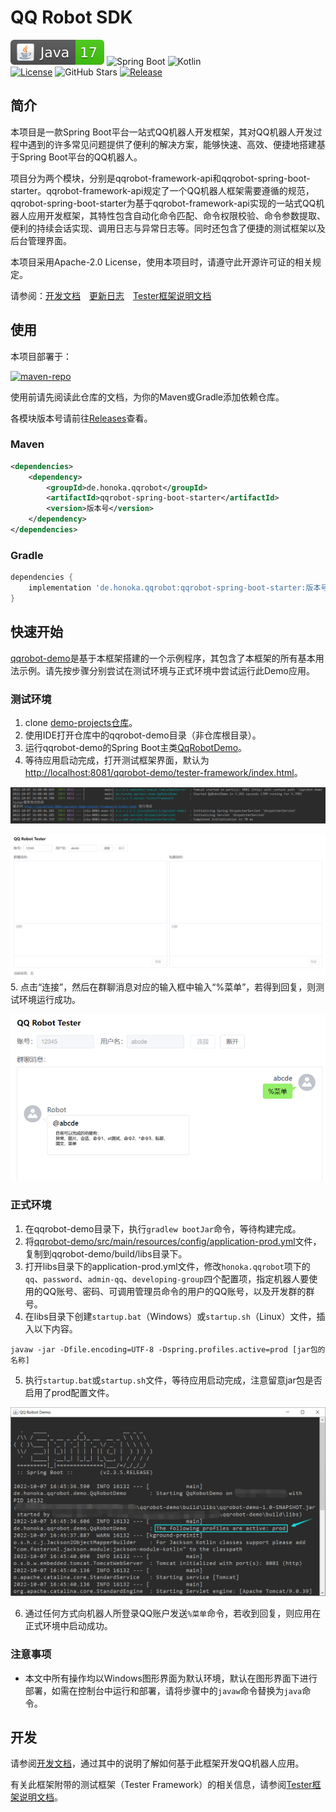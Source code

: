 # QQ Robot SDK
![Java](./docs/img/Java-17-brightgreen.svg)
![Spring Boot](https://img.shields.io/badge/Spring%20Boot-3.2.5-brightgreen?logo=Spring)
![Kotlin](https://img.shields.io/badge/Kotlin-1.8.10-brightgreen?logo=Kotlin)<br />
[![License](https://img.shields.io/github/license/kosaka-bun/qqrobot-sdk?label=License&color=blue&logo=GitHub)](./LICENSE)
![GitHub Stars](https://img.shields.io/github/stars/kosaka-bun/qqrobot-sdk?label=Stars&logo=GitHub&style=flat)
[![Release](https://img.shields.io/github/release/kosaka-bun/qqrobot-sdk?label=Release&logo=GitHub)](../../releases)

## 简介
本项目是一款Spring Boot平台一站式QQ机器人开发框架，其对QQ机器人开发过程中遇到的许多常见问题提供了便利的解决方案，能够快速、高效、便捷地搭建基于Spring Boot平台的QQ机器人。

项目分为两个模块，分别是qqrobot-framework-api和qqrobot-spring-boot-starter。qqrobot-framework-api规定了一个QQ机器人框架需要遵循的规范，qqrobot-spring-boot-starter为基于qqrobot-framework-api实现的一站式QQ机器人应用开发框架，其特性包含自动化命令匹配、命令权限校验、命令参数提取、便利的持续会话实现、调用日志与异常日志等。同时还包含了便捷的测试框架以及后台管理界面。

本项目采用Apache-2.0 License，使用本项目时，请遵守此开源许可证的相关规定。

请参阅：[开发文档](./docs/development.md)&emsp;[更新日志](./docs/changelog.md)&emsp;[Tester框架说明文档](./docs/tester-framework.md)

## 使用
本项目部署于：

[![maven-repo](https://github-readme-stats.vercel.app/api/pin/?username=kosaka-bun&repo=maven-repo)](https://github.com/kosaka-bun/maven-repo)

使用前请先阅读此仓库的文档，为你的Maven或Gradle添加依赖仓库。

各模块版本号请前往[Releases](../../releases)查看。

### Maven
```xml
<dependencies>
    <dependency>
        <groupId>de.honoka.qqrobot</groupId>
        <artifactId>qqrobot-spring-boot-starter</artifactId>
        <version>版本号</version>
    </dependency>
</dependencies>
```

### Gradle
```groovy
dependencies {
    implementation 'de.honoka.qqrobot:qqrobot-spring-boot-starter:版本号'
}
```

## 快速开始
[qqrobot-demo](https://github.com/kosaka-bun/demo-projects/tree/master/qqrobot-demo)是基于本框架搭建的一个示例程序，其包含了本框架的所有基本用法示例。请先按步骤分别尝试在测试环境与正式环境中尝试运行此Demo应用。

### 测试环境
1. clone [demo-projects仓库](https://github.com/kosaka-bun/demo-projects)。
2. 使用IDE打开仓库中的qqrobot-demo目录（非仓库根目录）。
3. 运行qqrobot-demo的Spring Boot主类[QqRobotDemo](https://github.com/kosaka-bun/demo-projects/tree/master/qqrobot-demo/src/main/java/de/honoka/qqrobot/demo/QqRobotDemo.java)。
4. 等待应用启动完成，打开测试框架界面，默认为[http://localhost:8081/qqrobot-demo/tester-framework/index.html](http://localhost:8081/qqrobot-demo/tester-framework/index.html)。

![](./docs/img/1.png)

![](./docs/img/2.png)
5. 点击“连接”，然后在群聊消息对应的输入框中输入“%菜单”，若得到回复，则测试环境运行成功。

![](./docs/img/3.png)

### 正式环境
1. 在qqrobot-demo目录下，执行`gradlew bootJar`命令，等待构建完成。
2. 将[qqrobot-demo/src/main/resources/config/application-prod.yml](https://github.com/kosaka-bun/demo-projects/tree/master/qqrobot-demo/src/main/resources/config/application-prod.yml)文件，复制到qqrobot-demo/build/libs目录下。
3. 打开libs目录下的application-prod.yml文件，修改`honoka.qqrobot`项下的`qq`、`password`、`admin-qq`、`developing-group`四个配置项，指定机器人要使用的QQ账号、密码、可调用管理员命令的用户的QQ账号，以及开发群的群号。
4. 在libs目录下创建`startup.bat`（Windows）或`startup.sh`（Linux）文件，插入以下内容。
```shell
javaw -jar -Dfile.encoding=UTF-8 -Dspring.profiles.active=prod [jar包的名称]
```
5. 执行`startup.bat`或`startup.sh`文件，等待应用启动完成，注意留意jar包是否启用了prod配置文件。

![](./docs/img/4.png)

6. 通过任何方式向机器人所登录QQ账户发送`%菜单`命令，若收到回复，则应用在正式环境中启动成功。

### 注意事项
- 本文中所有操作均以Windows图形界面为默认环境，默认在图形界面下进行部署，如需在控制台中运行和部署，请将步骤中的`javaw`命令替换为`java`命令。

## 开发
请参阅[开发文档](./docs/development.md)，通过其中的说明了解如何基于此框架开发QQ机器人应用。

有关此框架附带的测试框架（Tester Framework）的相关信息，请参阅[Tester框架说明文档](./docs/tester-framework.md)。
